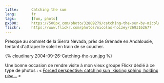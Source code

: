 ```yaml
---
title:      Catching the sun
lang:       fr
tags:       [fun, photo]
px500:      https://500px.com/photo/32889279/catching-the-sun-by-nicolas-hoizey
flickr:     https://www.flickr.com/photos/nicolas-hoizey/2693162677
---
```


Presque au sommet de la Sierra Nevada, près de Grenade en Andalousie, tentant d'attraper le soleil en train de se coucher.

{% cloudinary 2004-09-26-Catching-the-sun.jpg %}

Une bonne occasion de rendre visite à mon vieux groupe Flickr dédié à ce type de photos : « [Forced perspective: catching sun, kissing sphinx, holding pisa...](http://www.flickr.com/groups/catching_sun/) »
